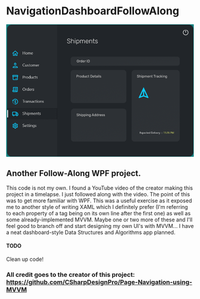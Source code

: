 # NavigationDashboardFollowAlong

![NavigationDashboardFollowAlong](/NavigationDashboardFollowAlong/Images/NavigationDashboardFollowAlongCap.PNG?raw=true "NavigationDashboardFollowAlong")

## Another Follow-Along WPF project.
This code is not my own. I found a YouTube video of the creator making this project in a timelapse. I just followed along with the video. The point of this was to get more familiar with WPF. This was a useful exercise as it exposed me to another style of writing XAML which I definitely prefer (I'm referring to each property of a tag being on its own line after the first one) as well as some already-implemented MVVM. Maybe one or two more of these and I'll feel good to branch off and start designing my own UI's with MVVM... I have a neat dashboard-style Data Structures and Algorithms app planned.

#### TODO
Clean up code!

### All credit goes to the creator of this project: https://github.com/CSharpDesignPro/Page-Navigation-using-MVVM